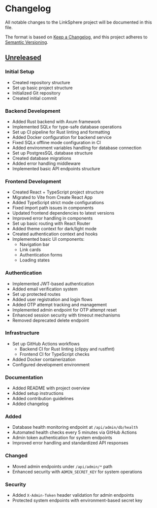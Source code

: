 # Changelog

All notable changes to the LinkSphere project will be documented in this file.

The format is based on [Keep a Changelog](https://keepachangelog.com/en/1.0.0/),
and this project adheres to [Semantic Versioning](https://semver.org/spec/v2.0.0.html).

## [Unreleased]

### Initial Setup
- Created repository structure
- Set up basic project structure
- Initialized Git repository
- Created initial commit

### Backend Development
- Added Rust backend with Axum framework
- Implemented SQLx for type-safe database operations
- Set up CI pipeline for Rust linting and formatting
- Added Docker configuration for backend service
- Fixed SQLx offline mode configuration in CI
- Added environment variables handling for database connection
- Set up PostgresSQL database structure
- Created database migrations
- Added error handling middleware
- Implemented basic API endpoints structure

### Frontend Development
- Created React + TypeScript project structure
- Migrated to Vite from Create React App
- Added TypeScript strict mode configurations
- Fixed import path issues in components
- Updated frontend dependencies to latest versions
- Improved error handling in components
- Set up basic routing with React Router
- Added theme context for dark/light mode
- Created authentication context and hooks
- Implemented basic UI components:
  - Navigation bar
  - Link cards
  - Authentication forms
  - Loading states

### Authentication
- Implemented JWT-based authentication
- Added email verification system
- Set up protected routes
- Added user registration and login flows
- Added OTP attempt tracking and management
- Implemented admin endpoint for OTP attempt reset
- Enhanced session security with timeout mechanisms
- Removed deprecated delete endpoint

### Infrastructure
- Set up GitHub Actions workflows
  - Backend CI for Rust linting (clippy and rustfmt)
  - Frontend CI for TypeScript checks
- Added Docker containerization
- Configured development environment

### Documentation
- Added README with project overview
- Added setup instructions
- Added contribution guidelines
- Added changelog

### Added
- Database health monitoring endpoint at `/api/admin/db/health`
- Automated health checks every 5 minutes via GitHub Actions
- Admin token authentication for system endpoints
- Improved error handling and standardized API responses

### Changed
- Moved admin endpoints under `/api/admin/*` path
- Enhanced security with `ADMIN_SECRET_KEY` for system operations

### Security
- Added `X-Admin-Token` header validation for admin endpoints
- Protected system endpoints with environment-based secret key

[Unreleased]: https://github.com/Nkwenti-Severian-Ndongtsop/LinkSphere/ 
 